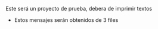 Este será un proyecto de prueba, debera de imprimir textos

-   Estos mensajes serán obtenidos de 3 files
